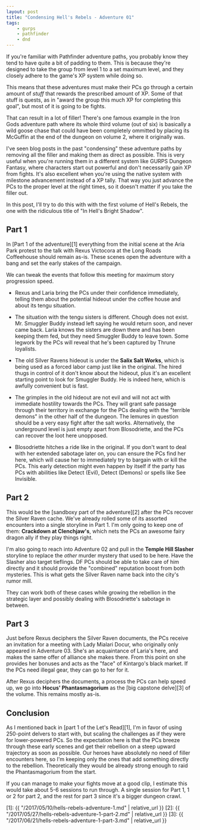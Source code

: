 ```yaml
---
layout: post
title: "Condensing Hell's Rebels - Adventure 01"
tags:
    - gurps
    - pathfinder
    - dnd
---
```


If you're familiar with Pathfinder adventure paths, you probably know they tend
to have quite a bit of padding to them. This is because they're designed to take
the group from level 1 to a set maximum level, and they closely adhere to the
game's XP system while doing so.

This means that these adventures must make their PCs go through a certain amount
of _stuff_ that rewards the prescribed amount of XP. Some of that stuff is
quests, as in "award the group this much XP for completing this goal", but most
of it is going to be fights.

That can result in a lot of filler! There's one famous example in the Iron Gods
adventure path where its whole third volume (out of six) is basically a wild
goose chase that could have been completely ommitted by placing its McGuffin at
the end of the dungeon on volume 2, where it originally was.

I've seen blog posts in the past "condensing" these adventure paths by removing
all the filler and making them as direct as possible. This is very useful when
you're running them in a different system like GURPS Dungeon Fantasy, where
characters start out powerful and don't necessarily gain XP from fights. It's
also excellent when you're using the native system with milestone advancement
instead of a XP tally. That way you just advance the PCs to the proper level at
the right times, so it doesn't matter if you take the filler out.

In this post, I'll try to do this with with the first volume of Hell's Rebels,
the one with the ridiculous title of "In Hell's Bright Shadow".

## Part 1

In [Part 1 of the adventure][1] everything from the initial scene at the Aria
Park protest to the talk with Rexus Victocora at the Long Roads Coffeehouse
should remain as-is. These scenes open the adventure with a bang and set the
early stakes of the campaign.

We can tweak the events that follow this meeting for maximum story progression
speed.

- Rexus and Laria bring the PCs under their confidence immediately, telling them
  about the potential hideout under the coffee house and about its tengu
  situation.

- The situation with the tengu sisters is different. Chough does not
  exist. Mr. Smuggler Buddy instead left saying he would return soon, and never
  came back. Laria knows the sisters are down there and has been keeping them
  fed, but they need Smuggler Buddy to leave town. Some legwork by the PCs will
  reveal that he's been captured by Thrune loyalists.

- The old Silver Ravens hideout is under the **Salix Salt Works**, which is
  being used as a forced labor camp just like in the original. The hired thugs
  in control of it don't know about the hideout, plus it's an excellent starting
  point to look for Smuggler Buddy. He is indeed here, which is awfully
  convenient but is fast.

- The grimples in the old hideout are not evil and will not act with immediate
  hostility towards the PCs. They will grant safe passage through their
  territory in exchange for the PCs dealing with the "terrible demons" in the
  other half of the dungeon. The lemures in question should be a very easy fight
  after the salt works. Alternatively, the underground level is just empty apart
  from Blosodriette, and the PCs can recover the loot here unopposed.

- Blosodriette hitches a ride like in the original. If you don't want to deal
  with her extended sabotage later on, you can ensure the PCs find her here,
  which will cause her to immediately try to bargain with or kill the PCs. This
  early detection might even happen by itself if the party has PCs with
  abilities like Detect (Evil), Detect (Demons) or spells like See Invisible.

## Part 2

This would be the [sandboxy part of the adventure][2] after the PCs recover the
Silver Raven cache. We've already rolled some of its assorted encounters into a
single storyline in Part 1. I'm only going to keep one of them: **Crackdown at
Clenchjaw's**, which nets the PCs an awesome fairy dragon ally if they play
things right.

I'm also going to reach into Adventure 02 and pull in the **Temple Hill
Slasher** storyline to replace the _other_ murder mystery that used to be
here. Have the Slasher also target tieflings. DF PCs should be able to take care
of him directly and it should provide the "combined" reputation boost from both
mysteries. This is what gets the Silver Raven name back into the city's rumor
mill.

They can work both of these cases while growing the rebellion in the strategic
layer and possibly dealing with Blosodriette's sabotage in between.

## Part 3

Just before Rexus deciphers the Silver Raven documents, the PCs receive an
invitation for a meeting with Lady Mialari Docur, who originally only appeared
in Adventure 03. She's an acquaintance of Laria's here, and makes the same offer
of alliance she makes there. From this point on she provides her bonuses and
acts as the "face" of Kintargo's black market. If the PCs need illegal gear,
they can go to her for it.

After Rexus deciphers the documents, a process the PCs can help speed up, we go
into **Hocus' Phantasmagorium** as the [big capstone delve][3] of the
volume. This remains mostly as-is.

## Conclusion

As I mentioned back in [part 1 of the Let's Read][1], I'm in favor of using
250-point delvers to start with, but scaling the challenges as if they were for
lower-powered PCs. So the expectation here is that the PCs breeze through these
early scenes and get their rebellion on a steep upward trajectory as soon as
possible. Our heroes have absolutely no need of filler encounters here, so I'm
keeping only the ones that add something directly to the
rebellion. Theoretically they would be already strong enough to raid the
Phantasmagorium from the start.

If you can manage to make your fights move at a good clip, I estimate this would
take about 5-6 sessions to run through. A single session for Part 1, 1 or 2 for
part 2, and the rest for part 3 since it's a bigger dungeon crawl.


[1]: {{ "/2017/05/10/hells-rebels-adventure-1.md" | relative_url }}
[2]: {{ "/2017/05/27/hells-rebels-adventure-1-part-2.md" | relative_url }}
[3]: {{ "/2017/06/21/hells-rebels-adventure-1-part-3.md" | relative_url }}
